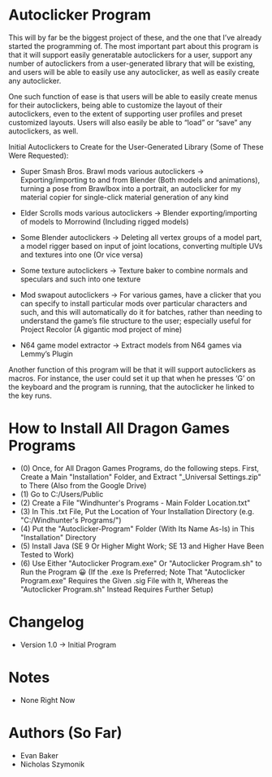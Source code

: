 # Autoclicker Program
This will by far be the biggest project of these, and the one that I’ve already started the programming of. The most important part about this program is that it will support easily generatable autoclickers for a user, support any number of autoclickers from a user-generated library that will be existing, and users will be able to easily use any autoclicker, as well as easily create any autoclicker.

One such function of ease is that users will be able to easily create menus for their autoclickers, being able to customize the layout of their autoclickers, even to the extent of supporting user profiles and preset customized layouts. Users will also easily be able to “load” or “save” any autoclickers, as well.

Initial Autoclickers to Create for the User-Generated Library (Some of These Were Requested):

- Super Smash Bros. Brawl mods various autoclickers -> Exporting/importing to and from Blender (Both models and animations), turning a pose from Brawlbox into a portrait, an autoclicker for my material copier for single-click material generation of any kind

- Elder Scrolls mods various autoclickers -> Blender exporting/importing of models to Morrowind (Including rigged models)

- Some Blender autoclickers -> Deleting all vertex groups of a model part, a model rigger based on input of joint locations, converting multiple UVs and textures into one (Or vice versa)

- Some texture autoclickers -> Texture baker to combine normals and speculars and such into one texture

- Mod swapout autoclickers -> For various games, have a clicker that you can specify to install particular mods over particular characters and such, and this will automatically do it for batches, rather than needing to understand the game’s file structure to the user; especially useful for Project Recolor (A gigantic mod project of mine)

- N64 game model extractor -> Extract models from N64 games via Lemmy’s Plugin

Another function of this program will be that it will support autoclickers as macros. For instance, the user could set it up that when he presses ‘G’ on the keyboard and the program is running, that the autoclicker he linked to the key runs. 


# How to Install All Dragon Games Programs
- (0) Once, for All Dragon Games Programs, do the following steps. First, Create a Main "Installation" Folder, and Extract "_Universal Settings.zip" to There (Also from the Google Drive)
- (1) Go to C:/Users/Public
- (2) Create a File "Windhunter's Programs - Main Folder Location.txt"
- (3) In This .txt File, Put the Location of Your Installation Directory (e.g. "C:/Windhunter's Programs/")
- (4) Put the "Autoclicker-Program" Folder (With Its Name As-Is) in This "Installation" Directory
- (5) Install Java (SE 9 Or Higher Might Work; SE 13 and Higher Have Been Tested to Work)
- (6) Use Either "Autoclicker Program.exe" Or "Autoclicker Program.sh" to Run the Program 😀 (If the .exe Is Preferred; Note That "Autoclicker Program.exe" Requires the Given .sig File with It, Whereas the "Autoclicker Program.sh" Instead Requires Further Setup)

# Changelog
- Version 1.0 -> Initial Program

# Notes
- None Right Now

# Authors (So Far)
- Evan Baker
- Nicholas Szymonik


